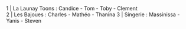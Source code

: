 1 | La Launay Toons : Candice - Tom - Toby - Clement \
2 | Les Bajoues : Charles - Mathéo - Thanina
3 | Singerie : Massinissa - Yanis - Steven